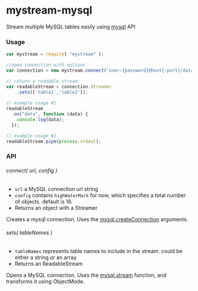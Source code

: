 mystream-mysql
==============

Stream multiple MySQL tables easily using [mysql](https://github.com/mysqljs/mysql) API

### Usage

```javascript
var mystream = require( "mystream" );

//open connection with options
var connection = new mystream.connect('user:{password}@host{:port}/database', options);

// return a readable stream
var readableStream = connection.Streamer
    .sets(['table1','table2']);
  
// example usage #1
readableStream
  .on("data", function (data) {
    console.log(data);
  });

// example usage #2
readableStream.pipe(process.stdout);
```

### API

###### connect( url, config )

* `url` a MySQL connection url string
* `config` contains `highWaterMark` for now, which specifies a total number of objects. default is 16.
* Returns an object with a Streamer 

Creates a mysql connection. Uses the [mysql.createConnection](https://github.com/mysqljs/mysql) arguments.

###### sets( tableNames )

* `tableNames` represents table names to include in the stream. could be either a string or an array
* Returns an ReadableStream 

Opens a MySQL connection. Uses the [mysql.stream](https://github.com/mysqljs/mysql) function, and transforms it using ObjectMode.

